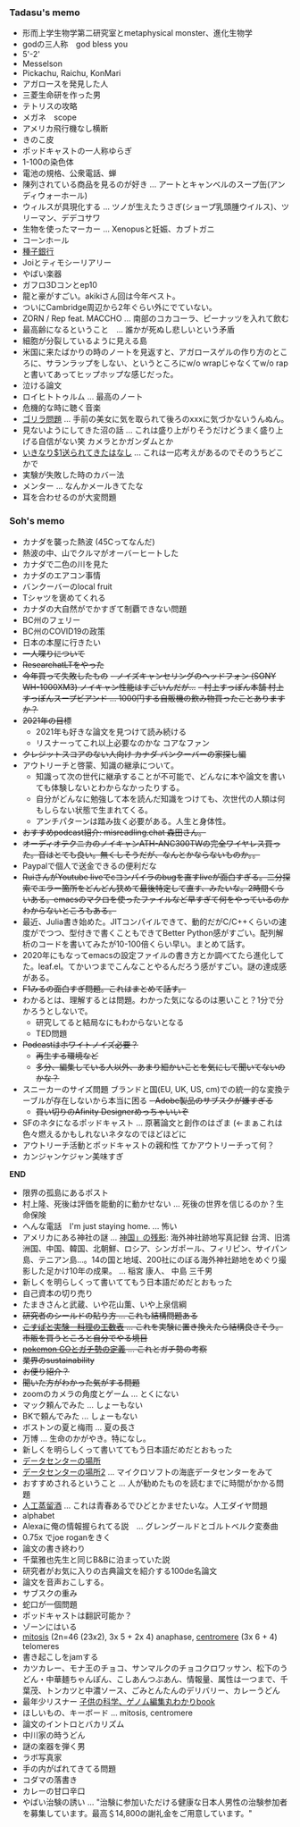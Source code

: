 ### Tadasu's memo
- 形而上学生物学第二研究室とmetaphysical monster、進化生物学
- godの三人称　god bless you
- 5'-2'
- Messelson
- Pickachu, Raichu, KonMari
- アガロースを発見した人
- 三菱生命研を作った男
- テトリスの攻略
- メガネ　scope
- アメリカ飛行機なし横断
- きのこ皮
- ポッドキャストの一人称ゆらぎ
- 1-100の染色体
- 電池の規格、公衆電話、蝉
- 陳列されている商品を見るのが好き ... アートとキャンベルのスープ缶(アンディウォーホール)
- ウィルスが具現化する ... ツノが生えたうさぎ(ショープ乳頭腫ウイルス)、ツリーマン、デデコサワ
- 生物を使ったマーカー ... Xenopusと妊娠、カブトガニ
- コーンホール
- [種子銀行](https://ja.wikipedia.org/wiki/%E3%82%B9%E3%83%B4%E3%82%A1%E3%83%BC%E3%83%AB%E3%83%90%E3%83%AB%E4%B8%96%E7%95%8C%E7%A8%AE%E5%AD%90%E8%B2%AF%E8%94%B5%E5%BA%AB)
- Joiとティモシーリアリー
- やばい楽器
- ガフロ3Dコンとep10
- 龍と豪がすごい。akikiさん回は今年ベスト。
- ついにCambridge周辺から2年ぐらい外にでていない。
- ZORN / Rep feat. MACCHO ... 南部のコカコーラ、ピーナッツを入れて飲む
- 最高齢になるということ　... 誰かが死ぬし悲しいという矛盾
- 細胞が分裂しているように見える島
- 米国に来たばかりの時のノートを見返すと、アガロースゲルの作り方のところに、サランラップをしない、というところにw/o wrapじゃなくてw/o rapと書いてあってヒップホップな感じだった。
- 泣ける論文
- ロイヒトトゥルム ... 最高のノート
- 危機的な時に聴く音楽
- [ゴリラ問題](https://genomebiology.biomedcentral.com/articles/10.1186/s13059-020-02133-w) ... 手前の美女に気を取られて後ろのxxxに気づかないうんぬん。
- 見ないようにしてきた沼の話 ... これは盛り上がりそうだけどうまく盛り上げる自信がない笑 カメラとかガンダムとか
- [いきなり$1送られてきたはなし](https://timeinthemarket.com/im-getting-that-nielsen-survey-money/) ... これは一応考えがあるのでそのうちどこかで
- 実験が失敗した時のカバー法
- メンター ...  なんかメールきてたな
- 耳を合わせるのが大変問題

### Soh's memo
- カナダを襲った熱波 (45Cってなんだ)
- 熱波の中、山でクルマがオーバーヒートした
- カナダで二色の川を見た
- カナダのエアコン事情
- バンクーバーのlocal fruit
- Tシャツを褒めてくれる
- カナダの大自然がでかすぎて制覇できない問題
- BC州のフェリー
- BC州のCOVID19の政策
- 日本の本屋に行きたい
- ~~一人喋りについて~~
- ~~ResearchatLTをやった~~
- ~~今年買って失敗したもの~~
~~- ノイズキャンセリングのヘッドフォン (SONY WH-1000XM3) ノイキャン性能はすごいんだが...~~
~~- 村上すっぽん本舗 村上すっぽんスープビアンド ... 1000円する自販機の飲み物買ったことありますか？~~
- ~~2021年の目標~~
   - 2021年も好きな論文を見つけて読み続ける
   - リスナーってこれ以上必要なのかな コアなファン
- ~~クレジットスコアのない人向け カナダ バンクーバーの家探し編~~
- アウトリーチと啓蒙、知識の継承について。
  - 知識って次の世代に継承することが不可能で、どんなに本や論文を書いても体験しないとわからなかったりする。
  - 自分がどんなに勉強して本を読んだ知識をつけても、次世代の人類は何もしらない状態で生まれてくる。
  - アンチパターンは踏み抜く必要がある。人生と身体性。
- ~~おすすめpodcast紹介: misreadling.chat 森田さん。~~
- ~~オーディオテクニカのノイキャンATH-ANC300TWの完全ワイヤレス買った。音はとても良い。無くしそうだが、なんとかならないものか。。~~
- Paypalで個人で送金できるの便利だな
- ~~RuiさんがYoutube liveでcコンパイラのbugを直すliveが面白すぎる。二分探索でエラー箇所をどんどん狭めて最後特定して直す、みたいな。2時間くらいある。emacsのマクロを使ったファイルなど早すぎて何をやっているのかわからないところもある。~~
- 最近、Julia書き始めた。JITコンパイルできて、動的だがC/C++くらいの速度がでつつ、型付きで書くこともできてBetter Python感がすごい。配列解析のコードを書いてみたが10-100倍くらい早い。まとめて話す。
- 2020年にもなってemacsの設定ファイルの書き方とか調べてたら進化してた。leaf.el。てかいつまでこんなことやるんだろう感がすごい。謎の達成感がある。
- ~~F1みるの面白すぎ問題。これはまとめて話す。~~
- わかるとは、理解するとは問題。わかった気になるのは悪いこと？1分で分かろうとしないで。
  - 研究してると結局なにもわからないとなる
  - TED問題 
- ~~Podcastはホワイトノイズ必要？~~
  - ~~再生する環境など~~
  - ~~多分、編集している人以外、あまり細かいことを気にして聞いてないのかな？~~
- スニーカーのサイズ問題 ブランドと国(EU, UK, US, cm)での統一的な変換テーブルが存在しないから本当に困る
~~- Adobe製品のサブスクが嫌すぎる~~
  - ~~買い切りのAfinity Designerめっちゃいいぞ~~
- SFのネタになるポッドキャスト ... 原著論文と創作のはざま (<-まぁこれは色々燃えるかもしれないネタなのでほどほどに
- アウトリーチ活動とポッドキャストの親和性 てかアウトリーチって何？
- カンジャンケジャン美味すぎ

__END__
- 限界の孤島にあるポスト
- 村上隆、死後は評価を能動的に動かせない ... 死後の世界を信じるのか？生命保険
- へんな電話　I'm just staying home. ... 怖い
- アメリカにある神社の謎 ... [神国」の残影](https://www.amazon.co.jp/dp/4336063427): 海外神社跡地写真記録 台湾、旧満洲国、中国、韓国、北朝鮮、ロシア、シンガポール、フィリピン、サイパン島、テニアン島…。14の国と地域、200社にのぼる海外神社跡地をめぐり撮影した足かけ10年の成果。 ...  稲宮 康人、 中島 三千男 
- 新しくを明らしくって書いててもう日本語だめだとおもった
- 自己資本の切り売り
- たまきさんと武蔵、いや花山薫、いや上泉信綱
- ~~研究者のシールドの貼り方 ... これも結構問題ある~~
- ~~[こすぱと実験　料理の工数表](https://twitter.com/kenkawakenkenke/status/1292348484880744449) ... これを実験に置き換えたら結構良さそう。市販を買うところと自分でやる境目~~
- ~~[pokemon GOとガチ勢の定義](https://rocketnews24.com/2020/08/04/1398964/amp/) ... これとガチ勢の考察~~
- ~~業界のsustainability~~
- ~~お便り紹介？~~
- ~~聞いた方がわかった気がする問題~~
- zoomのカメラの角度とゲーム ... とくにない
- マック頼んでみた ... しょーもない
- BKで頼んでみた ... しょーもない
- ボストンの夏と梅雨 ... 夏の長さ
- 万博 ... 生命のかがやき。特になし。
- 新しくを明らしくって書いててもう日本語だめだとおもった
- [データセンターの場所](http://travelhack.jp/2012/08/18/underground-datacenter-swedish/)
- [データセンターの場所2](https://cafe-dc.com/design/enemalta-to-build-75m-underground-data-center-99387-article/) ... マイクロソフトの海底データセンターをみて
- おすすめされるということ ... 人が勧めたものを読むまでに時間がかかる問題
- [人工蒸留酒](https://www.afpbb.com/articles/-/3309033?cx_part=outbrain) ... これは青春あるでひどとかませたいな。人工ダイヤ問題
- alphabet
- Alexaに俺の情報握られてる説　... グレングールドとゴルトベルク変奏曲
- 0.75x でjoe roganをきく
- 論文の書き終わり
- 千葉雅也先生と同じB&Bに泊まっていた説
- 研究者がお気に入りの古典論文を紹介する100de名論文
- 論文を音声おこしする。
- サブスクの重み
- 蛇口が一個問題
- ポッドキャストは翻訳可能か？
- ゾーンにはいる
- [mitosis](https://www.reddit.com/r/MechanicalKeyboards/comments/7b7kjq/mitosis_love/) (2n=46 (23x2), 3x 5 + 2x 4) anaphase, [centromere](https://southpawdesign.net/products/centromere-wireless-keyboard?variant=8868004724796) (3x 6 + 4) telomeres
- 書き起こしをjamする
- カツカレー、モナ王のチョコ、サンマルクのチョコクロワッサン、松下のうどん・中華麺ちゃんぽん、こしあんつぶあん、情報量、属性は一つまで、千葉茂、トンカツと中濃ソース、ごみとんたんのデリバリー、カレーうどん
- 最年少リスナー [子供の科学、ゲノム編集丸わかりbook](https://twitter.com/yorokonbuRX/status/1348913252822966274)
- ほしいもの、キーボード ... mitosis, centromere
- 論文のイントロとバカリズム
- 中川家の時うどん
- 謎の楽器を弾く男
- ラボ写真家
- 手の内がばれてきてる問題
- コダマの落書き
- カレーの甘口辛口
- やばい治験の誘い ... "治験に参加いただける健康な日本人男性の治験参加者を募集しています。最高＄14,800の謝礼金をご用意しています。"

